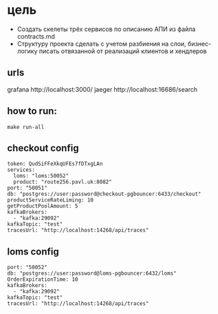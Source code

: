 # цель
- Создать скелеты трёх сервисов по описанию АПИ из файла contracts.md
- Структуру проекта сделать с учетом разбиения на слои, бизнес-логику писать отвязанной от реализаций клиентов и хендлеров

## urls

grafana http://localhost:3000/
jaeger http://localhost:16686/search

## how to run:

```
make run-all
```

## checkout config

```
token: QudSiFFeXkqUFEs7fDTxgLAn
services:
  loms: "loms:50052"
  product: "route256.pavl.uk:8082"
port: "50051"
db: "postgres://user:password@checkout-pgbouncer:6433/checkout"
productServiceRateLiming: 10
getProductPoolAmount: 5
kafkaBrokers:
  - "kafka:29092"
kafkaTopic: "test"
tracesUrl: "http://localhost:14268/api/traces"

```

## loms config

```
port: "50052"
db: "postgres://user:password@loms-pgbouncer:6432/loms"
OrderExpirationTime: 10
kafkaBrokers:
  - "kafka:29092"
kafkaTopic: "test"
tracesUrl: "http://localhost:14268/api/traces"
```
